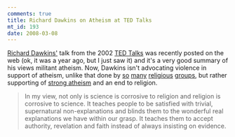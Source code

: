 ```yaml
--- 
comments: true
title: Richard Dawkins on Atheism at TED Talks
mt_id: 193
date: 2008-03-08
---
```

[Richard Dawkins'](http://www.ted.com/talks/view/id/113) talk from the 2002 [TED Talks](http://www.ted.com) was recently posted on the web (ok, it was a year ago, but I just saw it) and it's a very good summary of his views militant atheism.  Now, Dawkins isn't advocating violence in support of atheism, unlike that done by [so](http://en.wikipedia.org/wiki/Eden_Natan-Zada) [many](http://en.wikipedia.org/wiki/Palestine_Liberation_Organization) [religious](http://en.wikipedia.org/wiki/Christian_terrorism) [groups](http://en.wikipedia.org/wiki/Militant_Islam), but rather supporting of [strong atheism](http://en.wikipedia.org/wiki/Weak_and_strong_atheism) and an end to religion.

<blockquote>In my view, not only is science is corrosive to religion and religion is corrosive to science.  It teaches people to be satisfied with trivial, supernatural non-explanations and blinds them to the wonderful real explanations we have within our grasp.  It teaches them to accept authority, revelation and faith instead of always insisting on evidence.</blockquote>
